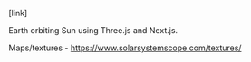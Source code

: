 [link]

Earth orbiting Sun using Three.js and Next.js.

Maps/textures - https://www.solarsystemscope.com/textures/